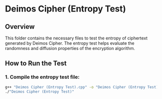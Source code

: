 # Deimos Cipher (Entropy Test)

## Overview  
This folder contains the necessary files to test the entropy of ciphertext generated by Deimos Cipher. The entropy test helps evaluate the randomness and diffusion properties of the encryption algorithm.


## How to Run the Test  

### 1. Compile the entropy test file:  
```bash
g++ "Deimos Cipher (Entropy Test).cpp" -o "Deimos Cipher (Entropy Test)" -lsodium -lssl -lcrypto -lm
./"Deimos Cipher (Entropy Test)"

